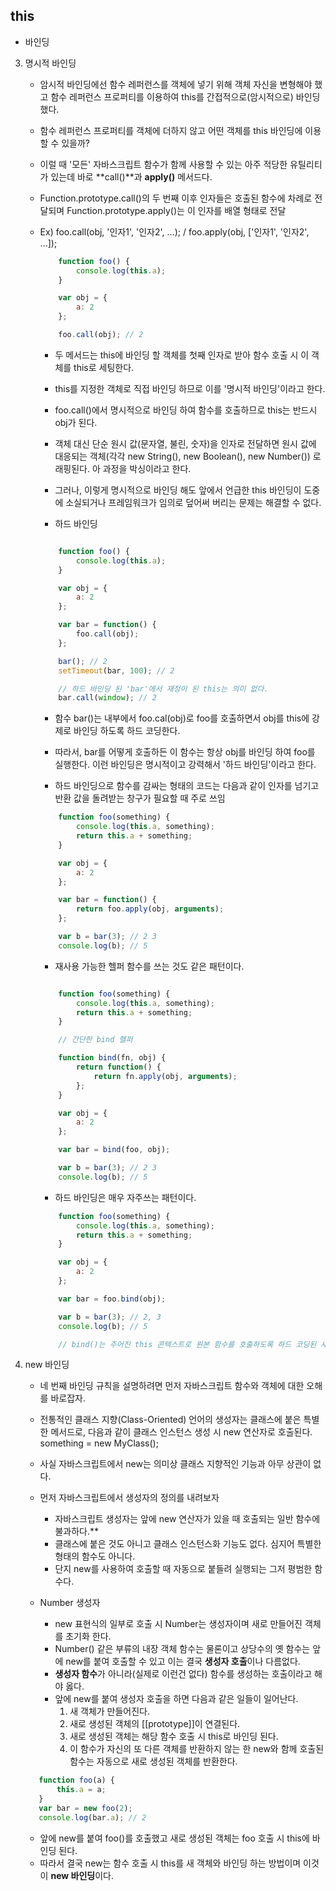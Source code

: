 ## this

- 바인딩

3. 명시적 바인딩

   - 암시적 바인딩에선 함수 레퍼런스를 객체에 넣기 위해 객체 자신을 변형해야 했고 함수 레퍼런스 프로퍼티를 이용하여 this를 간접적으로(암시적으로) 바인딩 했다.
   - 함수 레퍼런스 프로퍼티를 객체에 더하지 않고 어떤 객체를 this 바인딩에 이용할 수 있을까?
   - 이럴 때 '모든' 자바스크립트 함수가 함께 사용할 수 있는 아주 적당한 유틸리티가 있는데 바로 **call()**과 **apply()** 메서드다.
   - Function.prototype.call()의 두 번째 이후 인자들은 호출된 함수에 차례로 전달되며 Function.prototype.apply()는 이 인자를 배열 형태로 전달
   - Ex) foo.call(obj, '인자1', '인자2', ...); / foo.apply(obj, ['인자1', '인자2', ...]);

     ```Javascript
         function foo() {
             console.log(this.a);
         }

         var obj = {
             a: 2
         };

         foo.call(obj); // 2

     ```

     - 두 메서드는 this에 바인딩 할 객체를 첫째 인자로 받아 함수 호출 시 이 객체를 this로 세팅한다.
     - this를 지정한 객체로 직접 바인딩 하므로 이를 '명시적 바인딩'이라고 한다.
     - foo.call()에서 명시적으로 바인딩 하여 함수를 호출하므로 this는 반드시 obj가 된다.
     - 객체 대신 단순 원시 값(문자열, 불린, 숫자)을 인자로 전달하면 원시 값에 대응되는 객체(각각 new String(), new Boolean(), new Number()) 로 래핑된다.
       아 과정을 박싱이라고 한다.
     - 그러나, 이렇게 명시적으로 바인딩 해도 앞에서 언급한 this 바인딩이 도중에 소실되거나 프레임워크가 임의로 덮어써 버리는 문제는 해결할 수 없다.

     - 하드 바인딩

     ```Javascript

         function foo() {
             console.log(this.a);
         }

         var obj = {
             a: 2
         };

         var bar = function() {
             foo.call(obj);
         };

         bar(); // 2
         setTimeout(bar, 100); // 2

         // 하드 바인딩 된 'bar'에서 재정이 된 this는 의미 없다.
         bar.call(window); // 2

     ```

     - 함수 bar()는 내부에서 foo.cal(obj)로 foo를 호출하면서 obj를 this에 강제로 바인딩 하도록 하드 코딩한다.
     - 따라서, bar를 어떻게 호출하든 이 함수는 항상 obj를 바인딩 하여 foo를 실행한다. 이런 바인딩은 명시적이고 강력해서 '하드 바인딩'이라고 한다.

     - 하드 바인딩으로 함수를 감싸는 형태의 코드는 다음과 같이 인자를 넘기고 반환 값을 돌려받는 창구가 필요할 때 주로 쓰임

     ```Javascript
         function foo(something) {
             console.log(this.a, something);
             return this.a + something;
         }

         var obj = {
             a: 2
         };

         var bar = function() {
             return foo.apply(obj, arguments);
         };

         var b = bar(3); // 2 3
         console.log(b); // 5

     ```

     - 재사용 가능한 헬퍼 함수를 쓰는 것도 같은 패턴이다.

     ```Javascript

         function foo(something) {
             console.log(this.a, something);
             return this.a + something;
         }

         // 간단한 bind 헬퍼

         function bind(fn, obj) {
             return function() {
                 return fn.apply(obj, arguments);
             };
         }

         var obj = {
             a: 2
         };

         var bar = bind(foo, obj);

         var b = bar(3); // 2 3
         console.log(b); // 5

     ```

     - 하드 바인딩은 매우 자주쓰는 패턴이다.

     ```Javascript
         function foo(something) {
             console.log(this.a, something);
             return this.a + something;
         }

         var obj = {
             a: 2
         };

         var bar = foo.bind(obj);

         var b = bar(3); // 2, 3
         console.log(b); // 5

         // bind()는 주어진 this 콘텍스트로 원본 함수를 호출하도록 하드 코딩된 새 함수를 반환한다.

     ```

4. new 바인딩

   - 네 번째 바인딩 규칙을 설명하려면 먼저 자바스크립트 함수와 객체에 대한 오해를 바로잡자.
   - 전통적인 클래스 지향(Class-Oriented) 언어의 생성자는 클래스에 붙은 특별한 메서드로, 다음과 같이 클래스 인스턴스 생성 시 new 연산자로 호출된다.
     something = new MyClass();
   - 사실 자바스크립트에서 new는 의미상 클래스 지향적인 기능과 아무 상관이 없다.

   - 먼저 자바스크립트에서 생성자의 정의를 내려보자

     - 자바스크립트 생성자는 앞에 new 연산자가 있을 때 호출되는 일반 함수에 불과하다.\*\*
     - 클래스에 붙은 것도 아니고 클래스 인스턴스화 기능도 없다. 심지어 특별한 형태의 함수도 아니다.
     - 단지 new를 사용하여 호출할 때 자동으로 붙들려 실행되는 그저 평범한 함수다.

   - Number 생성자
     - new 표현식의 일부로 호출 시 Number는 생성자이며 새로 만들어진 객체를 초기화 한다.
     - Number() 같은 부류의 내장 객체 함수는 물론이고 상당수의 옛 함수는 앞에 new를 붙여 호출할 수 있고 이는 결국 **생성자 호출**이나 다름없다.
     - **생성자 함수**가 아니라(실제로 이런건 없다) 함수를 생성하는 호출이라고 해야 옳다.
     - 앞에 new를 붙여 생성자 호출을 하면 다음과 같은 일들이 일어난다.
       1. 새 객체가 만들어진다.
       2. 새로 생성된 객체의 [[prototype]]이 연결된다.
       3. 새로 생성된 객체는 해당 함수 호출 시 this로 바인딩 된다.
       4. 이 함수가 자신의 또 다른 객체를 반환하지 않는 한 new와 함께 호출된 함수는 자동으로 새로 생성된 객체를 반환한다.

   ```Javascript
      function foo(a) {
          this.a = a;
      }
      var bar = new foo(2);
      console.log(bar.a); // 2

   ```

   - 앞에 new를 붙여 foo()를 호출했고 새로 생성된 객체는 foo 호출 시 this에 바인딩 된다.
   - 따라서 결국 new는 함수 호출 시 this를 새 객체와 바인딩 하는 방법이며 이것이 **new 바인딩**이다.
